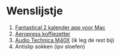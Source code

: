 # Wenslijstje

1. [Fantastical 2 kalender app voor Mac][1]
2. [Aeropress koffiezetter][2]
4. [Audio Technica M40X][3] (ik leg de rest bij)
6. Antislip sokken (ipv sloefen)


[1]: https://sites.fastspring.com/flexibits/order/confirm
[2]: http://www.koffiemaniak.be/aeropress-koffiezetters
[3]: http://www.bax-shop.be/nl/audio-technica-ath-m40x-studio-hoofdtelefoon
[4]: http://www.ign.com/games/the-legend-of-zelda-the-wind-waker-hd/wii-u-158647
